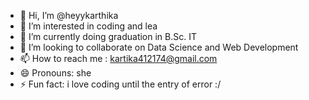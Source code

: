 - 👋 Hi, I’m @heyykarthika
- 👀 I’m interested in coding and lea
- 🌱 I’m currently doing graduation in B.Sc. IT
- 💞️ I’m looking to collaborate on Data Science and Web Development
- 📫 How to reach me : kartika412174@gmail.com
- 😄 Pronouns: she
- ⚡ Fun fact: i love coding until the entry of error :/ 


<!---
heyykarthika/heyykarthika is a ✨ special ✨ repository because its `README.md` (this file) appears on your GitHub profile.
You can click the Preview link to take a look at your changes.
--->
